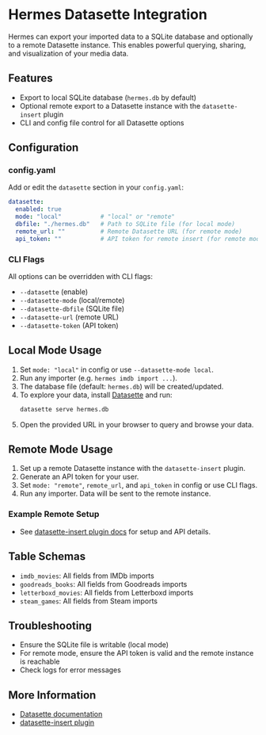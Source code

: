 # Hermes Datasette Integration

Hermes can export your imported data to a SQLite database and optionally to a remote Datasette instance. This enables powerful querying, sharing, and visualization of your media data.

## Features
- Export to local SQLite database (`hermes.db` by default)
- Optional remote export to a Datasette instance with the `datasette-insert` plugin
- CLI and config file control for all Datasette options

## Configuration

### config.yaml
Add or edit the `datasette` section in your `config.yaml`:

```yaml
datasette:
  enabled: true
  mode: "local"           # "local" or "remote"
  dbfile: "./hermes.db"   # Path to SQLite file (for local mode)
  remote_url: ""          # Remote Datasette URL (for remote mode)
  api_token: ""           # API token for remote insert (for remote mode)
```

### CLI Flags
All options can be overridden with CLI flags:
- `--datasette` (enable)
- `--datasette-mode` (local/remote)
- `--datasette-dbfile` (SQLite file)
- `--datasette-url` (remote URL)
- `--datasette-token` (API token)

## Local Mode Usage
1. Set `mode: "local"` in config or use `--datasette-mode local`.
2. Run any importer (e.g. `hermes imdb import ...`).
3. The database file (default: `hermes.db`) will be created/updated.
4. To explore your data, install [Datasette](https://datasette.io/) and run:
   ```sh
   datasette serve hermes.db
   ```
5. Open the provided URL in your browser to query and browse your data.

## Remote Mode Usage
1. Set up a remote Datasette instance with the `datasette-insert` plugin.
2. Generate an API token for your user.
3. Set `mode: "remote"`, `remote_url`, and `api_token` in config or use CLI flags.
4. Run any importer. Data will be sent to the remote instance.

### Example Remote Setup
- See [datasette-insert plugin docs](https://github.com/simonw/datasette-insert) for setup and API details.

## Table Schemas
- `imdb_movies`: All fields from IMDb imports
- `goodreads_books`: All fields from Goodreads imports
- `letterboxd_movies`: All fields from Letterboxd imports
- `steam_games`: All fields from Steam imports

## Troubleshooting
- Ensure the SQLite file is writable (local mode)
- For remote mode, ensure the API token is valid and the remote instance is reachable
- Check logs for error messages

## More Information
- [Datasette documentation](https://docs.datasette.io/)
- [datasette-insert plugin](https://github.com/simonw/datasette-insert)

